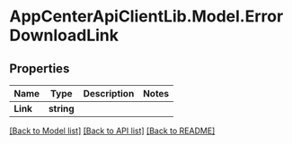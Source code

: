 # AppCenterApiClientLib.Model.ErrorDownloadLink
## Properties

Name | Type | Description | Notes
------------ | ------------- | ------------- | -------------
**Link** | **string** |  | 

[[Back to Model list]](../README.md#documentation-for-models) [[Back to API list]](../README.md#documentation-for-api-endpoints) [[Back to README]](../README.md)

